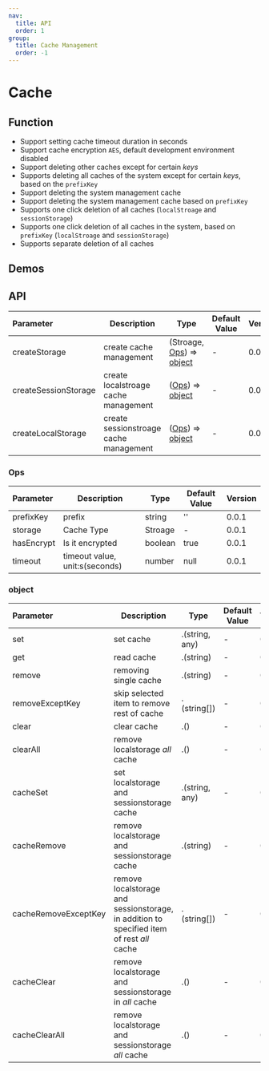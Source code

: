 ```yaml
---
nav:
  title: API
  order: 1
group:
  title: Cache Management
  order: -1
---
```


# Cache

## Function

- Support setting cache timeout duration in seconds
- Support cache encryption `AES`, default development environment disabled
- Support deleting other caches except for certain _keys_
- Supports deleting all caches of the system except for certain _keys_, based on the `prefixKey`
- Support deleting the system management cache
- Support deleting the system management cache based on `prefixKey`
- Supports one click deletion of all caches (`localStroage` and `sessionStorage`)
- Supports one click deletion of all caches in the system, based on `prefixKey` (`localStroage` and `sessionStorage`)
- Supports separate deletion of all caches

## Demos

<code src="../../example/cache/index.en-US.tsx"></code>

## API

| Parameter            | Description                            | Type                                        | Default Value | Version |
| :------------------- | -------------------------------------- | ------------------------------------------- | ------------- | ------- |
| createStorage        | create cache management                | (Stroage, [Ops](#ops)) => [object](#object) | -             | 0.0.1   |
| createSessionStorage | create localstroage cache management   | ([Ops](#ops)) => [object](#object)          | -             | 0.0.1   |
| createLocalStorage   | create sessionstroage cache management | ([Ops](#ops)) => [object](#object)          | -             | 0.0.1   |

### Ops

| Parameter  | Description                    | Type    | Default Value | Version |
| :--------- | ------------------------------ | ------- | ------------- | ------- |
| prefixKey  | prefix                         | string  | ''            | 0.0.1   |
| storage    | Cache Type                     | Stroage | -             | 0.0.1   |
| hasEncrypt | Is it encrypted                | boolean | true          | 0.0.1   |
| timeout    | timeout value, unit:s(seconds) | number  | null          | 0.0.1   |

### object

| Parameter            | Description                                                                               | Type           | Default Value | Version |
| :------------------- | ----------------------------------------------------------------------------------------- | -------------- | ------------- | ------- |
| set                  | set cache                                                                                 | .(string, any) | -             | 0.0.1   |
| get                  | read cache                                                                                | .(string)      | -             | 0.0.1   |
| remove               | removing single cache                                                                     | .(string)      | -             | 0.0.1   |
| removeExceptKey      | skip selected item to remove rest of cache                                                | .(string[])    | -             | 0.0.1   |
| clear                | clear cache                                                                               | .()            | -             | 0.0.1   |
| clearAll             | remove localstorage _all_ cache                                                           | .()            | -             | 0.0.1   |
| cacheSet             | set localstorage and sessionstorage cache                                                 | .(string, any) | -             | 0.0.1   |
| cacheRemove          | remove localstorage and sessionstorage cache                                              | .(string)      | -             | 0.0.1   |
| cacheRemoveExceptKey | remove localstorage and sessionstorage, in addition to specified item of rest _all_ cache | .(string[])    | -             | 0.0.1   |
| cacheClear           | remove localstorage and sessionstorage in _all_ cache                                     | .()            | -             | 0.0.1   |
| cacheClearAll        | remove localstorage and sessionstorage _all_ cache                                        | .()            | -             | 0.0.1   |
